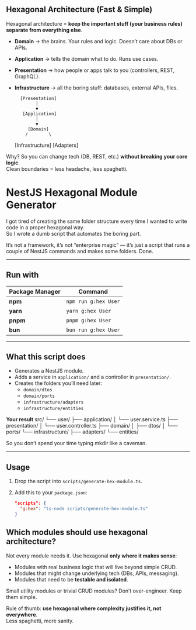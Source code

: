 ## Hexagonal Architecture (Fast & Simple)

Hexagonal architecture = **keep the important stuff (your business rules) separate from everything else**.

- **Domain** → the brains. Your rules and logic. Doesn’t care about DBs or APIs.
- **Application** → tells the domain what to do. Runs use cases.
- **Presentation** → how people or apps talk to you (controllers, REST, GraphQL).
- **Infrastructure** → all the boring stuff: databases, external APIs, files.

        [Presentation]
              │
              ▼
         [Application]
              │
              ▼
           [Domain]
          /        \

  [Infrastructure] [Adapters]

Why? So you can change tech (DB, REST, etc.) **without breaking your core logic**.  
Clean boundaries = less headache, less spaghetti.

# NestJS Hexagonal Module Generator

I got tired of creating the same folder structure every time I wanted to write code in a proper hexagonal way.  
So I wrote a dumb script that automates the boring part.

It’s not a framework, it’s not “enterprise magic” — it’s just a script that runs a couple of NestJS commands and makes some folders. Done.

---

## Run with

| Package Manager | Command              |
| --------------- | -------------------- |
| **npm**         | `npm run g:hex User` |
| **yarn**        | `yarn g:hex User`    |
| **pnpm**        | `pnpm g:hex User`    |
| **bun**         | `bun run g:hex User` |

---

## What this script does

- Generates a NestJS module.
- Adds a service in `application/` and a controller in `presentation/`.
- Creates the folders you’ll need later:
  - `domain/dtos`
  - `domain/ports`
  - `infrastructure/adapters`
  - `infrastructure/entities`

**Your result**
src/
└── user/
├── application/
│ └── user.service.ts
├── presentation/
│ └── user.controller.ts
├── domain/
│ ├── dtos/
│ └── ports/
└── infrastructure/
├── adapters/
└── entities/

So you don’t spend your time typing mkdir like a caveman.

---

## Usage

1. Drop the script into `scripts/generate-hex-module.ts`.

2. Add this to your `package.json`:
   ```json
   "scripts": {
     "g:hex": "ts-node scripts/generate-hex-module.ts"
   }
   ```

## Which modules should use hexagonal architecture?

Not every module needs it. Use hexagonal **only where it makes sense**:

- Modules with real business logic that will live beyond simple CRUD.
- Modules that might change underlying tech (DBs, APIs, messaging).
- Modules that need to be **testable and isolated**.

Small utility modules or trivial CRUD modules? Don’t over-engineer. Keep them simple.

Rule of thumb: **use hexagonal where complexity justifies it, not everywhere**.  
Less spaghetti, more sanity.

